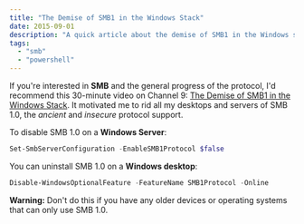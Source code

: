 ```yaml
---
title: "The Demise of SMB1 in the Windows Stack"
date: 2015-09-01
description: "A quick article about the demise of SMB1 in the Windows stack."
tags:
  - "smb"
  - "powershell"
---
```


If you're interested in **SMB** and the general progress of the protocol, I'd recommend this 30-minute video on Channel 9: [The Demise of SMB1 in the Windows Stack](https://channel9.msdn.com/Blogs/Regular-IT-Guy/The-Demise-of-SMB-1-in-the-Windows-Stack?wt.mc_id=player). It motivated me to rid all my desktops and servers of SMB 1.0, the _ancient_ and _insecure_ protocol support.

To disable SMB 1.0 on a **Windows Server**:

```powershell
Set-SmbServerConfiguration -EnableSMB1Protocol $false
```

You can uninstall SMB 1.0 on a **Windows desktop**:

```powershell
Disable-WindowsOptionalFeature -FeatureName SMB1Protocol -Online
```

**Warning:** Don't do this if you have any older devices or operating systems that can only use SMB 1.0.

